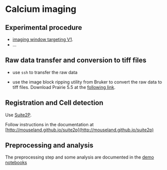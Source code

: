 # Calcium imaging

## Experimental procedure

- [imaging window targeting V1](../../doc/drawing-window.png).
- ...

## Raw data transfer and conversion to tiff files

- use `ssh` to transfer the raw data

- use the image block ripping utility from Bruker to convert the raw data to tiff files. Download Prairie 5.5 at the [following link](https://www.brukersupport.com/File/?id=61188&folderid=44665).
  

## Registration and Cell detection

Use [Suite2P](https://github.com/MouseLand/suite2p). 

Follow instructions in the documentation at [http://mouseland.github.io/suite2p](http://mouseland.github.io/suite2p)


## Preprocessing and analysis
	
The preprocessing step and some analysis are documented in the [demo notebooks](../../notebooks)

